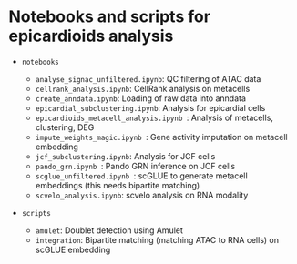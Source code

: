 # Notebooks and scripts for epicardioids analysis
* `notebooks`
  * `analyse_signac_unfiltered.ipynb`: QC filtering of ATAC data
  * `cellrank_analysis.ipynb`: CellRank analysis on metacells
  * `create_anndata.ipynb`: Loading of raw data into anndata
  * `epicardial_subclustering.ipynb`: Analysis for epicardial cells
  * `epicardioids_metacell_analysis.ipynb `: Analysis of metacells, clustering, DEG
  * `impute_weights_magic.ipynb `: Gene activity imputation on metacell embedding
  * `jcf_subclustering.ipynb`: Analysis for JCF cells
  * `pando_grn.ipynb `: Pando GRN inference on JCF cells
  * `scglue_unfiltered.ipynb `: scGLUE to generate metacell embeddings (this needs bipartite matching)
  * `scvelo_analysis.ipynb`: scvelo analysis on RNA modality

* `scripts`
  * `amulet`: Doublet detection using Amulet
  * `integration`: Bipartite matching (matching ATAC to RNA cells) on scGLUE embedding 
